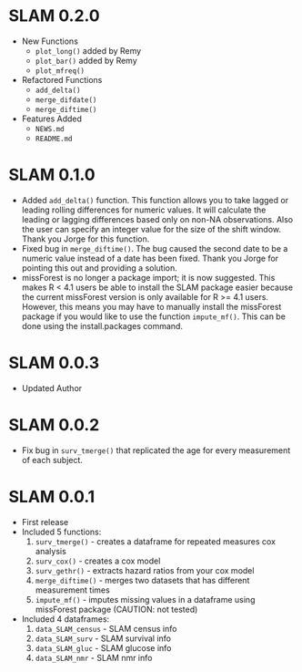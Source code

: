 # SLAM 0.2.0

* New Functions
    - `plot_long()` added by Remy
    - `plot_bar()` added by Remy
    - `plot_mfreq()`
* Refactored Functions
    - `add_delta()`
    - `merge_difdate()`
    - `merge_diftime()`
* Features Added
    - `NEWS.md` 
    - `README.md`

# SLAM 0.1.0

* Added `add_delta()` function. This function allows you to take lagged or 
leading rolling differences for numeric values. It will calculate the leading or 
lagging differences based only on non-NA observations. Also the user can specify
an integer value for the size of the shift window. Thank you Jorge for this 
function.
* Fixed bug in `merge_diftime()`. The bug caused the second date to be a numeric 
value instead of a date has been fixed. Thank you Jorge for pointing this out 
and providing a solution.
* missForest is no longer a package import; it is now suggested. This makes 
R < 4.1 users be able to install the SLAM package easier because the current 
missForest version is only available for R >= 4.1 users. However, this means you 
may have to manually install the missForest package if you would like to use the 
function `impute_mf()`. This can be done using the install.packages command. 

# SLAM 0.0.3

* Updated Author

# SLAM 0.0.2

* Fix bug in `surv_tmerge()` that replicated the age for every measurement of 
each subject.

# SLAM 0.0.1

* First release 
* Included 5 functions:
    1. `surv_tmerge()` - creates a dataframe for repeated measures cox analysis
    2. `surv_cox()` - creates a cox model
    3. `surv_gethr()` - extracts hazard ratios from your cox model
    4. `merge_diftime()` - merges two datasets that has different measurement times
    5. `impute_mf()` - imputes missing values in a dataframe using missForest package
(CAUTION: not tested)
* Included 4 dataframes:
    1. `data_SLAM_census` - SLAM census info
    2. `data_SLAM_surv` - SLAM survival info
    3. `data_SLAM_gluc` - SLAM glucose info
    4. `data_SLAM_nmr` - SLAM nmr info
